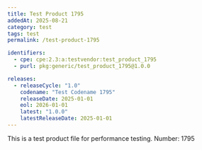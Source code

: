 ```yaml
---
title: Test Product 1795
addedAt: 2025-08-21
category: test
tags: test
permalink: /test-product-1795

identifiers:
  - cpe: cpe:2.3:a:testvendor:test_product_1795
  - purl: pkg:generic/test_product_1795@1.0.0

releases:
  - releaseCycle: "1.0"
    codename: "Test Codename 1795"
    releaseDate: 2025-01-01
    eol: 2026-01-01
    latest: "1.0.0"
    latestReleaseDate: 2025-01-01
---
```


This is a test product file for performance testing. Number: 1795

